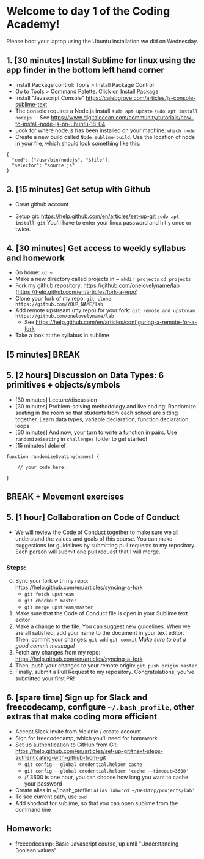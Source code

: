 # Welcome to day 1 of the Coding Academy!

Please boot your laptop using the Ubuntu installation we did on Wednesday.

## 1. [30 minutes] Install Sublime for linux using the app finder in the bottom left hand corner
- Install Package control: Tools > Install Package Control
- Go to Tools > Command Palette. Click on Install Package
- Install "Javascript Console" https://calebgrove.com/articles/js-console-sublime-text
- The console requires a Node.js install 
`sudo apt update`
`sudo apt install nodejs`
-- See https://www.digitalocean.com/community/tutorials/how-to-install-node-js-on-ubuntu-18-04
- Look for where node.js has been installed on your machine: `which node` 
- Create a new build called `Node.sublime-build`. Use the location of node in your file, which should look something like this:
```
{
  "cmd": ["/usr/bin/nodejs", "$file"],
  "selector": "source.js"
}
```

## 3. [15 minutes] Get setup with Github
- Creat github account 

- Setup git: https://help.github.com/en/articles/set-up-git
`sudo apt install git` You'll have to enter your linux password and hit `y` once or twice.

## 4. [30 minutes] Get access to weekly syllabus and homework
- Go home: `cd ~`
- Make a new directory called projects in ~ 
`mkdir projects`
`cd projects`
- Fork my github repository: https://github.com/onelovelyname/lab (https://help.github.com/en/articles/fork-a-repo)
- Clone your fork of my repo: `git clone https://github.com/YOUR_NAME/lab`
- Add remote upstream (my repo) for your fork: `git remote add upstream https://github.com/onelovelyname/lab`
	* See https://help.github.com/en/articles/configuring-a-remote-for-a-fork
- Take a look at the syllabus in sublime

## [5 minutes] BREAK

## 5. [2 hours] Discussion on Data Types: 6 primitives + objects/symbols
- [30 minutes] Lecture/discussion
- [30 minutes] Problem-solving methodology and live coding: Randomize seating in the room so that students from each school are sitting together. Learn data types, variable declaration, function declaration, loops
- [30 minutes] And now, your turn to write a function in pairs. Use `randomizeSeating` in `challenges` folder to get started!
- [15 minutes] debrief
```
function randomizeSeating(names) {

	// your code here:

}
```

## BREAK + Movement exercises

## 5. [1 hour] Collaboration on Code of Conduct
- We will review the Code of Conduct together to make sure we all understand the values and goals of this course. You can make suggestions for guidelines by submitting pull requests to my repository. Each person will submit one pull request that I will merge.
### Steps:
0. Sync your fork with my repo: https://help.github.com/en/articles/syncing-a-fork 
	* `git fetch upstream` 
	* `git checkout master` 
	* `git merge upstream/master`
1. Make sure that the Code of Conduct file is open in your Sublime text editor
2. Make a change to the file. You can suggest new guidelines. When we are all satisfied, add your name to the document in your text editor. Then, commit your changes: `git add` `git commit`
*Make sure to put a good commit message!*
3. Fetch any changes from my repo: https://help.github.com/en/articles/syncing-a-fork
4. Then, push your changes to your remote origin: `git push origin master`
5. Finally, submit a Pull Request to my repository. Congratulations, you've submitted your first PR!

## 6. [spare time] Sign up for Slack and freecodecamp, configure `~/.bash_profile`, other extras that make coding more efficient
- Accept Slack invite from Melanie / create account
- Sign for freecodecamp, which you'll need for homework
- Set up authentication to GitHub from Git: https://help.github.com/en/articles/set-up-git#next-steps-authenticating-with-github-from-git
	* `git config --global credential.helper cache`
	* `git config --global credential.helper 'cache --timeout=3600' `
	* // 3600 is one hour, you can choose how long you want to cache your password
- Create alias in ~/.bash_profile: `alias lab='cd ~/Desktop/projects/lab’`
- To see current path, use `pwd`  
- Add shortcut for sublime, so that you can open sublime from the command line

## Homework:
- freecodecamp: Basic Javascript course, up until "Understanding Boolean values"